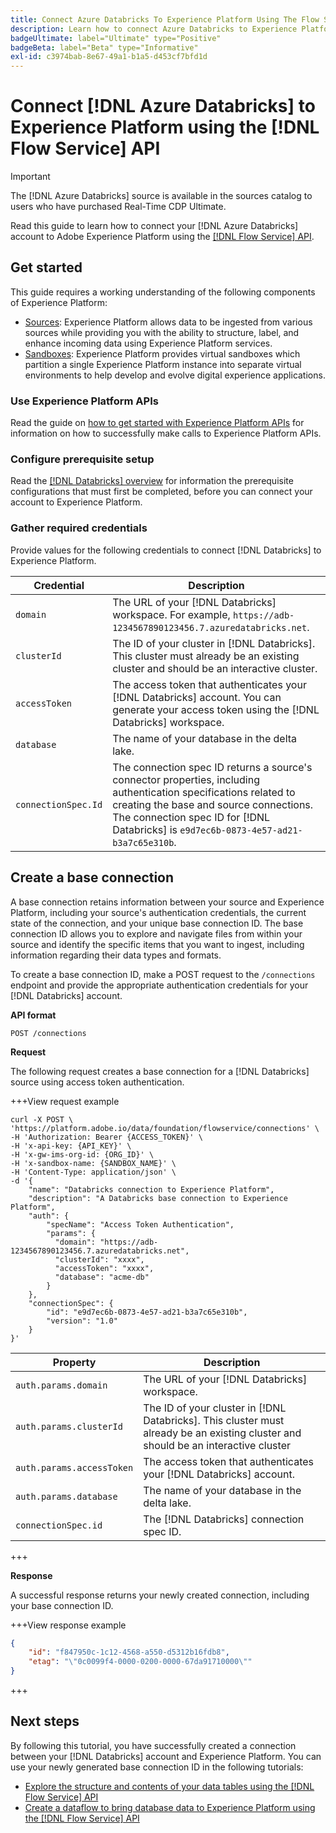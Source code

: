 ```yaml
---
title: Connect Azure Databricks To Experience Platform Using The Flow Service API
description: Learn how to connect Azure Databricks to Experience Platform using APIs.
badgeUltimate: label="Ultimate" type="Positive"
badgeBeta: label="Beta" type="Informative"
exl-id: c3974bab-8e67-49a1-b1a5-d453cf7bfd1d
---
```

# Connect [!DNL Azure Databricks] to Experience Platform using the [!DNL Flow Service] API

>[!IMPORTANT]
>
>The [!DNL Azure Databricks] source is available in the sources catalog to users who have purchased Real-Time CDP Ultimate.

Read this guide to learn how to connect your [!DNL Azure Databricks] account to Adobe Experience Platform using the [[!DNL Flow Service] API](https://developer.adobe.com/experience-platform-apis/references/flow-service/).

## Get started

This guide requires a working understanding of the following components of Experience Platform:

* [Sources](../../../../home.md): Experience Platform allows data to be ingested from various sources while providing you with the ability to structure, label, and enhance incoming data using Experience Platform services.
* [Sandboxes](../../../../../sandboxes/home.md): Experience Platform provides virtual sandboxes which partition a single Experience Platform instance into separate virtual environments to help develop and evolve digital experience applications.

### Use Experience Platform APIs

Read the guide on [how to get started with Experience Platform APIs](../../../../../landing/api-guide.md) for information on how to successfully make calls to Experience Platform APIs.

### Configure prerequisite setup

Read the [[!DNL Databricks] overview](../../../../connectors/databases/databricks.md) for information the prerequisite configurations that must first be completed, before you can connect your account to Experience Platform.

### Gather required credentials

Provide values for the following credentials to connect [!DNL Databricks] to Experience Platform.

| Credential | Description |
| --- | --- |
| `domain` | The URL of your [!DNL Databricks] workspace. For example, `https://adb-1234567890123456.7.azuredatabricks.net`. |
| `clusterId` | The ID of your cluster in [!DNL Databricks]. This cluster must already be an existing cluster and should be an interactive cluster. |
| `accessToken` | The access token that authenticates your [!DNL Databricks] account. You can generate your access token using the [!DNL Databricks] workspace. |
| `database` | The name of your database in the delta lake. |
| `connectionSpec.Id` | The connection spec ID returns a source's connector properties, including authentication specifications related to creating the base and source connections. The connection spec ID for [!DNL Databricks] is `e9d7ec6b-0873-4e57-ad21-b3a7c65e310b`. |

## Create a base connection

A base connection retains information between your source and Experience Platform, including your source's authentication credentials, the current state of the connection, and your unique base connection ID. The base connection ID allows you to explore and navigate files from within your source and identify the specific items that you want to ingest, including information regarding their data types and formats.

To create a base connection ID, make a POST request to the `/connections` endpoint and provide the appropriate authentication credentials for your [!DNL Databricks] account.

**API format**

```https
POST /connections
```

**Request**

The following request creates a base connection for a [!DNL Databricks] source using access token authentication.

+++View request example

```shell
curl -X POST \
'https://platform.adobe.io/data/foundation/flowservice/connections' \
-H 'Authorization: Bearer {ACCESS_TOKEN}' \
-H 'x-api-key: {API_KEY}' \
-H 'x-gw-ims-org-id: {ORG_ID}' \
-H 'x-sandbox-name: {SANDBOX_NAME}' \
-H 'Content-Type: application/json' \
-d '{
    "name": "Databricks connection to Experience Platform",
    "description": "A Databricks base connection to Experience Platform",
    "auth": {
        "specName": "Access Token Authentication",
        "params": {
          "domain": "https://adb-1234567890123456.7.azuredatabricks.net",
          "clusterId": "xxxx",
          "accessToken": "xxxx",
          "database": "acme-db"
        }
    },
    "connectionSpec": {
        "id": "e9d7ec6b-0873-4e57-ad21-b3a7c65e310b",
        "version": "1.0"
    }
}'
```

| Property | Description |
| --- | --- |
| `auth.params.domain` | The URL of your [!DNL Databricks] workspace. |
| `auth.params.clusterId` | The ID of your cluster in [!DNL Databricks]. This cluster must already be an existing cluster and should be an interactive cluster |
| `auth.params.accessToken` | The access token that authenticates your [!DNL Databricks] account. |
| `auth.params.database` | The name of your database in the delta lake. |
| `connectionSpec.id` | The [!DNL Databricks] connection spec ID. |

+++

**Response**

A successful response returns your newly created connection, including your base connection ID.

+++View response example

```json
{
    "id": "f847950c-1c12-4568-a550-d5312b16fdb8",
    "etag": "\"0c0099f4-0000-0200-0000-67da91710000\""
}
```

+++

## Next steps

By following this tutorial, you have successfully created a connection between your [!DNL Databricks] account and Experience Platform. You can use your newly generated base connection ID in the following tutorials:

* [Explore the structure and contents of your data tables using the [!DNL Flow Service] API](../../explore/tabular.md)
* [Create a dataflow to bring database data to Experience Platform using the [!DNL Flow Service] API](../../collect/database-nosql.md)
